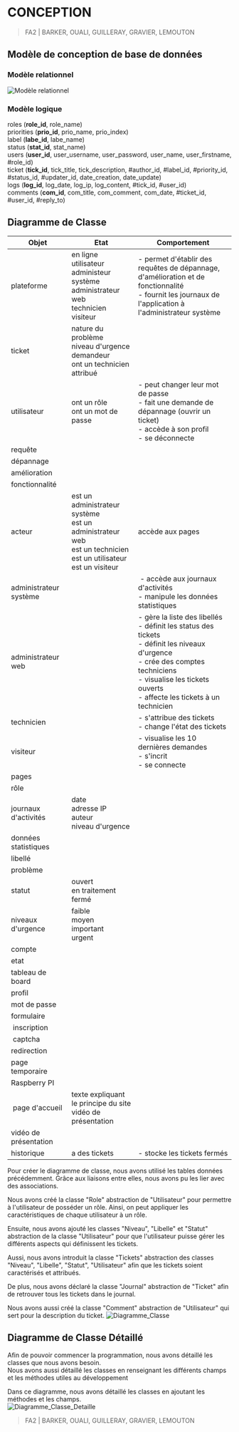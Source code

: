 # CONCEPTION  

> FA2 | BARKER, OUALI, GUILLERAY, GRAVIER, LEMOUTON  

## Modèle de conception de base de données  

### Modèle relationnel  

![Modèle relationnel](./img/Modele_Relationnel.png)  

### Modèle logique  

roles (__role_id__, role_name)  
priorities (__prio_id__, prio_name, prio_index)  
label (__labe_id__, labe_name)  
status (__stat_id__, stat_name)  
users (__user_id__, user_username, user_password, user_name, user_firstname, #role_id)  
ticket (__tick_id__, tick_title, tick_description, #author_id, #label_id, #priority_id, #status_id, #updater_id, date_creation, date_update)  
logs (__log_id__, log_date, log_ip, log_content, #tick_id, #user_id)  
comments (__com_id__, com_title, com_comment, com_date, #ticket_id, #user_id, #reply_to)  

## Diagramme de Classe

| Objet | Etat | Comportement |
|-------|------|--------------|
| plateforme | en ligne <br> utilisateur <br> administeur système <br> administrateur web <br> technicien <br> visiteur | - permet d'établir des requêtes de dépannage, d'amélioration et de fonctionnalité <br> - fournit les journaux de l'application à l'administrateur système |
| ticket | nature du problème <br> niveau d'urgence <br> demandeur <br> ont un technicien attribué | |
| utilisateur | ont un rôle <br> ont un mot de passe | - peut changer leur mot de passe <br> - fait une demande de dépannage (ouvrir un ticket) <br> - accède à son profil <br> - se déconnecte |
| requête | | |
| dépannage | | |
| amélioration | | |
| fonctionnalité | | |
| acteur | est un administrateur système <br> est un administrateur web <br> est un technicien <br> est un utilisateur <br> est un visiteur | accède aux pages |
| administrateur système | | - accède aux journaux d'activités <br> - manipule les données statistiques |
| administrateur web | | - gère la liste des libellés <br> - définit les status des tickets <br> - définit les niveaux d'urgence <br> - crée des comptes techniciens <br> - visualise les tickets ouverts <br> - affecte les tickets à un technicien |
| technicien | | - s'attribue des tickets <br> - change l'état des tickets |
| visiteur | | - visualise les 10 dernières demandes <br> - s'incrit <br> - se connecte |
| pages | | |
| rôle | | |
| journaux d'activités | date <br> adresse IP <br> auteur <br> niveau d'urgence | |
| données statistiques | | |
| libellé | | |
| problème | | |
| statut | ouvert <br> en traitement <br> fermé | |
| niveaux d'urgence | faible <br> moyen <br> important <br> urgent | |
| compte | | |
| etat | | |
| tableau de board | | |
| profil | | |
| mot de passe | | |
| formulaire | | |
| inscription | | |
| captcha | | |
| redirection | | |
| page temporaire | | |
| Raspberry PI | | |
| page d'accueil | texte expliquant le principe du site <br> vidéo de présentation | |
| vidéo de présentation | | |
| historique | a des tickets | - stocke les tickets fermés |


Pour créer le diagramme de classe, nous avons utilisé les tables données précédemment. Grâce aux liaisons entre elles,
nous avons pu les lier avec des associations.  

Nous avons créé la classe "Role" abstraction de "Utilisateur" pour permettre à l'utilisateur de posséder un rôle. 
Ainsi, on peut appliquer les caractéristiques de chaque utilisateur à un rôle.  

Ensuite, nous avons ajouté les classes "Niveau", "Libelle" et "Statut" abstraction de la classe "Utilisateur" pour que 
l'utilisateur puisse gérer les différents aspects qui définissent les tickets.

Aussi, nous avons introduit la classe "Tickets" abstraction des classes "Niveau", "Libelle", "Statut", "Utilisateur" 
afin que les tickets soient caractérisés et attribués.  

De plus, nous avons déclaré la classe "Journal" abstraction de "Ticket" afin de retrouver tous les tickets dans le 
journal.  

Nous avons aussi créé la classe "Comment" abstraction de "Utilisateur" qui sert pour la description du ticket.
![Diagramme_Classe](./img/Diagramme_Classe.jpg)

## Diagramme de Classe Détaillé

Afin de pouvoir commencer la programmation, nous avons détaillé les classes que nous avons besoin.  
Nous avons aussi détaillé les classes en renseignant les différents champs et les méthodes utiles au développement  

Dans ce diagramme, nous avons détaillé les classes en ajoutant les méthodes et les champs.  
![Diagramme_Classe_Detaille](./img/Diagramme_Classe_Detaille.jpg)

> FA2 | BARKER, OUALI, GUILLERAY, GRAVIER, LEMOUTON  